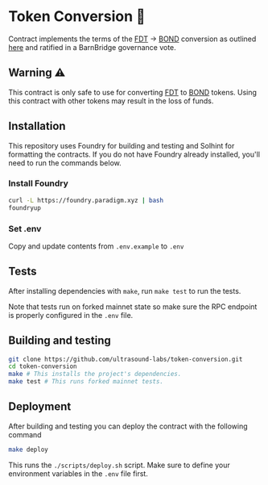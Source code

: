 # Token Conversion 💱

Contract implements the terms of the [FDT](https://etherscan.io/token/0xed1480d12be41d92f36f5f7bdd88212e381a3677) -> [BOND](https://etherscan.io/token/0x0391D2021f89DC339F60Fff84546EA23E337750f) conversion as outlined [here](https://forum.barnbridge.com/t/combine-fiat-dao-into-barnbridge/807) and ratified in a BarnBridge governance vote. 

## Warning ⚠️

This contract is only safe to use for converting [FDT](https://etherscan.io/token/0xed1480d12be41d92f36f5f7bdd88212e381a3677) to [BOND](https://etherscan.io/token/0x0391D2021f89DC339F60Fff84546EA23E337750f) tokens. Using this contract with other tokens may result in the loss of funds.

## Installation
This repository uses Foundry for building and testing and Solhint for formatting the contracts.
If you do not have Foundry already installed, you'll need to run the commands below.

### Install Foundry
```sh
curl -L https://foundry.paradigm.xyz | bash
foundryup
```

### Set .env
Copy and update contents from `.env.example` to `.env`

## Tests

After installing dependencies with `make`, run `make test` to run the tests.

Note that tests run on forked mainnet state so make sure the RPC endpoint is properly configured in the `.env` file.

## Building and testing

```sh
git clone https://github.com/ultrasound-labs/token-conversion.git
cd token-conversion
make # This installs the project's dependencies.
make test # This runs forked mainnet tests.
```

## Deployment

After building and testing you can deploy the contract with the following command

```sh
make deploy
```

This runs the `./scripts/deploy.sh` script. Make sure to define your environment variables in the `.env` file first.